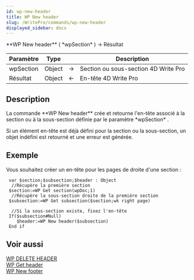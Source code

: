 ```yaml
---
id: wp-new-header
title: WP New header
slug: /WritePro/commands/wp-new-header
displayed_sidebar: docs
---
```


<!--REF #_command_.WP New header.Syntax-->**WP New header** ( *wpSection* ) -> Résultat<!-- END REF-->
<!--REF #_command_.WP New header.Params-->
| Paramètre | Type |  | Description |
| --- | --- | --- | --- |
| wpSection | Object | &#8594;  | Section ou sous-section 4D Write Pro |
| Résultat | Object | &#8592; | En-tête 4D Write Pro |

<!-- END REF-->

## Description 

<!--REF #_command_.WP New header.Summary-->La commande **WP New header** crée et retourne l'en-tête associé à la section ou à la sous-section définie par le paramètre *wpSection* .<!-- END REF-->

Si un élément en-tête est déjà défini pour la section ou la sous-section, un objet indéfini est retourné et une erreur est générée.

## Exemple 

Vous souhaitez créer un en-tête pour les pages de droite d'une section :

```4d
 var $section;$subsection;$header : Object
  //Récupère la première section
 $section:=WP Get section(wpDoc;1)
  //Récupère la sous-section droite de la première section
 $subsection:=WP Get subsection($section;wk right page)
 
  //Si la sous-section existe, fixez l'en-tête
 If($subsection#Null)
    $header:=WP New header($subsection)
 End if
```

## Voir aussi 

[WP DELETE HEADER](wp-delete-header.md)  
[WP Get header](wp-get-header.md)  
[WP New footer](wp-new-footer.md)  